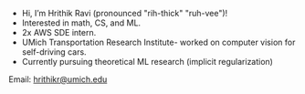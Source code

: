- Hi, I’m Hrithik Ravi (pronounced "rih-thick" "ruh-vee")!
- Interested in math, CS, and ML.
- 2x AWS SDE intern.
- UMich Transportation Research Institute- worked on computer vision for self-driving cars.
- Currently pursuing theoretical ML research (implicit regularization)

Email: hrithikr@umich.edu

<!---
hrithr/hrithr is a ✨ special ✨ repository because its `README.md` (this file) appears on your GitHub profile.
You can click the Preview link to take a look at your changes.
--->
